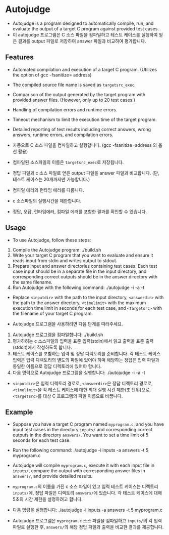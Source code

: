 # Autojudge
- Autojudge is a program designed to automatically compile, run, and evaluate the output of a target C program against provided test cases.
- 이 autojudge 프로그램은 C 소스 파일을 컴파일하고 테스트 케이스를 실행하여 얻은 결과를 output 파일로 저장하여 answer 파일과 비교하여 평가합니다.


## Features
- Automated compilation and execution of a target C program. (Utilizes the option of gcc -fsanitize= address)
- The compiled source file name is saved as `targetsrc_exec`.
- Comparison of the output generated by the target program with provided answer files. (However, only up to 20 test cases.)
- Handling of compilation errors and runtime errors.
- Timeout mechanism to limit the execution time of the target program.
- Detailed reporting of test results including correct answers, wrong answers, runtime errors, and compilation errors.

- 자동으로 C 소스 파일을 컴파일하고 실행합니다. (gcc -fsanitize=address 의 옵션 활용)
- 컴파일된 소스파일의 이름은 `targetsrc_exec`로 저장됩니다.
- 정답 파일과 c 소스 파일로 얻은 output 파일을 answer 파일과 비교합니다. (단, 테스트 케이스는 20개까지만 가능합니다.)
- 컴파일 에러와 런타임 에러를 다룹니다.
- c 소스파일의 실행시간을 제한합니다.
- 정답, 오답, 런타임에러, 컴파일 에러를 포함한 결과를 확인할 수 있습니다.


## Usage
- To use Autojudge, follow these steps:
1. Compile the Autojudge program: ./build.sh
2. Write your target C program that you want to evaluate and ensure it reads input from stdin and writes output to stdout.
3. Prepare input and answer directories containing test cases. Each test case input should be in a separate file in the input directory, and corresponding correct outputs should be in the answer directory with the same filename.
4. Run Autojudge with the following command: ./autojudge -i <inputdir> -a <answerdir> -t <timelimit> <targetsrc> 

- Replace `<inputdir>` with the path to the input directory, `<answerdir>` with the path to the answer directory, `<timelimit>` with the maximum execution time limit in seconds for each test case, and `<targetsrc>` with the filename of your target C program.


- Autojudge 프로그램을 사용하려면 다음 단계를 따라주세요.
1. Autojudge 프로그램을 컴파일합니다: ./build.sh
2. 평가하려는 c 소스파일의 입력을 표준 입력(stdin)에서 읽고 출력을 표준 출력(stdoit)에서 작성하도록 합니다.
3. 테스트 케이스를 포함하는 입력 및 정답 디렉토리를 준비합니다. 각 테스트 케이스 입력은 입력 디렉토리의 별도의 파일에 있어야 하며 해당하는 정답은 입력 파일과 동일한 이름으로 정답 디렉토리에 있어야 합니다.
4. 다음 명력으로 Autojudge 프로그램을 실행합니다: ./autojudge -i <inputdir> -a <answerdir> -t <timelimit> <targetsrc>
- `<inputdir>`은 입력 디렉토리 경로로, `<answerdir>`은 정답 디렉토리 경로로, `<timelimit>`을 각 테스트 케이스에 대한 최대 실행 시간 제한(초 단위)으로, `<targetsrc>`를 대상 C 프로그램의 파일 이름으로 바꿉니다.

## Example
- Suppose you have a target C program named `myprogram.c`, and you have input test cases in the directory `inputs/` and corresponding correct outputs in the directory `answers/`. You want to set a time limit of 5 seconds for each test case. 
- Run the following command: ./autojudge -i inputs -a answers -t 5 myprogram.c
- Autojudge will compile `myprogram.c`, execute it with each input file in `inputs/`, compare the output with corresponding answer files in `answers/`, and provide detailed results.

- `myprogram.c`의 이름을 가진 c 소스 파일이 있고 입력 테스트 케이스는 디렉토리 `inputs/`에, 정답 파일은 디렉토리 `answers/`에 있습니다. 각 테스트 케이스에 대해 5초의 시간 제한을 설정하려고 합니다.
- 다음 명령을 실행합니다: ./autojudge -i inputs -a answers -t 5 myprogram.c
- Autojudge 프로그램은 `myprogram.c` 소스 파일을 컴파일하고 `inputs/`의 각 입력 파일로 실행한 후, `answers/`의 해당 정답 파일과 출력을 비교한 결과를 제공합니다.
